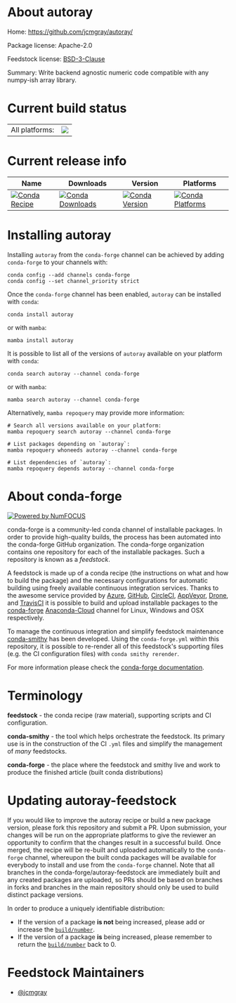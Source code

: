 About autoray
=============

Home: https://github.com/jcmgray/autoray/

Package license: Apache-2.0

Feedstock license: [BSD-3-Clause](https://github.com/conda-forge/autoray-feedstock/blob/main/LICENSE.txt)

Summary: Write backend agnostic numeric code compatible with any numpy-ish array library.

Current build status
====================


<table><tr><td>All platforms:</td>
    <td>
      <a href="https://dev.azure.com/conda-forge/feedstock-builds/_build/latest?definitionId=9255&branchName=main">
        <img src="https://dev.azure.com/conda-forge/feedstock-builds/_apis/build/status/autoray-feedstock?branchName=main">
      </a>
    </td>
  </tr>
</table>

Current release info
====================

| Name | Downloads | Version | Platforms |
| --- | --- | --- | --- |
| [![Conda Recipe](https://img.shields.io/badge/recipe-autoray-green.svg)](https://anaconda.org/conda-forge/autoray) | [![Conda Downloads](https://img.shields.io/conda/dn/conda-forge/autoray.svg)](https://anaconda.org/conda-forge/autoray) | [![Conda Version](https://img.shields.io/conda/vn/conda-forge/autoray.svg)](https://anaconda.org/conda-forge/autoray) | [![Conda Platforms](https://img.shields.io/conda/pn/conda-forge/autoray.svg)](https://anaconda.org/conda-forge/autoray) |

Installing autoray
==================

Installing `autoray` from the `conda-forge` channel can be achieved by adding `conda-forge` to your channels with:

```
conda config --add channels conda-forge
conda config --set channel_priority strict
```

Once the `conda-forge` channel has been enabled, `autoray` can be installed with `conda`:

```
conda install autoray
```

or with `mamba`:

```
mamba install autoray
```

It is possible to list all of the versions of `autoray` available on your platform with `conda`:

```
conda search autoray --channel conda-forge
```

or with `mamba`:

```
mamba search autoray --channel conda-forge
```

Alternatively, `mamba repoquery` may provide more information:

```
# Search all versions available on your platform:
mamba repoquery search autoray --channel conda-forge

# List packages depending on `autoray`:
mamba repoquery whoneeds autoray --channel conda-forge

# List dependencies of `autoray`:
mamba repoquery depends autoray --channel conda-forge
```


About conda-forge
=================

[![Powered by
NumFOCUS](https://img.shields.io/badge/powered%20by-NumFOCUS-orange.svg?style=flat&colorA=E1523D&colorB=007D8A)](https://numfocus.org)

conda-forge is a community-led conda channel of installable packages.
In order to provide high-quality builds, the process has been automated into the
conda-forge GitHub organization. The conda-forge organization contains one repository
for each of the installable packages. Such a repository is known as a *feedstock*.

A feedstock is made up of a conda recipe (the instructions on what and how to build
the package) and the necessary configurations for automatic building using freely
available continuous integration services. Thanks to the awesome service provided by
[Azure](https://azure.microsoft.com/en-us/services/devops/), [GitHub](https://github.com/),
[CircleCI](https://circleci.com/), [AppVeyor](https://www.appveyor.com/),
[Drone](https://cloud.drone.io/welcome), and [TravisCI](https://travis-ci.com/)
it is possible to build and upload installable packages to the
[conda-forge](https://anaconda.org/conda-forge) [Anaconda-Cloud](https://anaconda.org/)
channel for Linux, Windows and OSX respectively.

To manage the continuous integration and simplify feedstock maintenance
[conda-smithy](https://github.com/conda-forge/conda-smithy) has been developed.
Using the ``conda-forge.yml`` within this repository, it is possible to re-render all of
this feedstock's supporting files (e.g. the CI configuration files) with ``conda smithy rerender``.

For more information please check the [conda-forge documentation](https://conda-forge.org/docs/).

Terminology
===========

**feedstock** - the conda recipe (raw material), supporting scripts and CI configuration.

**conda-smithy** - the tool which helps orchestrate the feedstock.
                   Its primary use is in the construction of the CI ``.yml`` files
                   and simplify the management of *many* feedstocks.

**conda-forge** - the place where the feedstock and smithy live and work to
                  produce the finished article (built conda distributions)


Updating autoray-feedstock
==========================

If you would like to improve the autoray recipe or build a new
package version, please fork this repository and submit a PR. Upon submission,
your changes will be run on the appropriate platforms to give the reviewer an
opportunity to confirm that the changes result in a successful build. Once
merged, the recipe will be re-built and uploaded automatically to the
`conda-forge` channel, whereupon the built conda packages will be available for
everybody to install and use from the `conda-forge` channel.
Note that all branches in the conda-forge/autoray-feedstock are
immediately built and any created packages are uploaded, so PRs should be based
on branches in forks and branches in the main repository should only be used to
build distinct package versions.

In order to produce a uniquely identifiable distribution:
 * If the version of a package **is not** being increased, please add or increase
   the [``build/number``](https://docs.conda.io/projects/conda-build/en/latest/resources/define-metadata.html#build-number-and-string).
 * If the version of a package **is** being increased, please remember to return
   the [``build/number``](https://docs.conda.io/projects/conda-build/en/latest/resources/define-metadata.html#build-number-and-string)
   back to 0.

Feedstock Maintainers
=====================

* [@jcmgray](https://github.com/jcmgray/)

